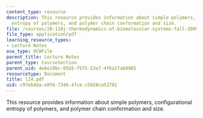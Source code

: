 ```yaml
---
content_type: resource
description: This resource provides information about simple polymers, configurational
  entropy of polymers, and polymer chain conformation and size.
file: /courses/20-110j-thermodynamics-of-biomolecular-systems-fall-2005/c97eb4dae0f673464fcec5028ca52781_l24.pdf
file_type: application/pdf
learning_resource_types:
- Lecture Notes
ocw_type: OCWFile
parent_title: Lecture Notes
parent_type: CourseSection
parent_uid: 4e6e18bc-05b5-f575-53e7-4f6a1fa68985
resourcetype: Document
title: l24.pdf
uid: c97eb4da-e0f6-7346-4fce-c5028ca52781
---
```

This resource provides information about simple polymers, configurational entropy of polymers, and polymer chain conformation and size.

